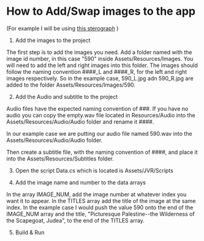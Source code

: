 # How to Add/Swap images to the app

(For example I will be using [this sterograph](http://dla.library.upenn.edu/dla/holyland/detail.html?id=HOLYLAND_lenkin_590) )

1. Add the images to the project

The first step is to add the images you need. Add a folder named with the image id number, in this case "590" inside Assets/Resources/Images. You will need to add the left and right images into this folder. The images should follow the naming convention ####_L and ####_R, for the left and right images respectively. So in the example case, 590_L.jpg adn 590_R.jpg are added to the folder Assets/Resources/Images/590.

2. Add the Audio and subtitle to the project

Audio files have the expected naming convention of ###. If you have no audio you can copy the empty.wav file located in Resources/Audio into the Assets/Resources/Audio/Audio folder and rename it ####. 

In our example case we are putting our audio file named 590.wav into the Assets/Resources/Audio/Audio folder.

Then create a subtitle file, with the naming convention of ####, and place it into the Assets/Resources/Subtitles folder. 

3. Open the script Data.cs which is located is Assets/JVR/Scripts

4. Add the image name and number to the data arrays

In the array IMAGE_NUM, add the image number at whatever index you want it to appear. In the TITLES array add the title of the image at the same index. In the example case I would push the value 590 onto the end of the IMAGE_NUM array and the title, "Picturesque Palestine--the Wilderness of the Scapegoat, Judea", to the end of the TITLES array.

5. Build & Run

